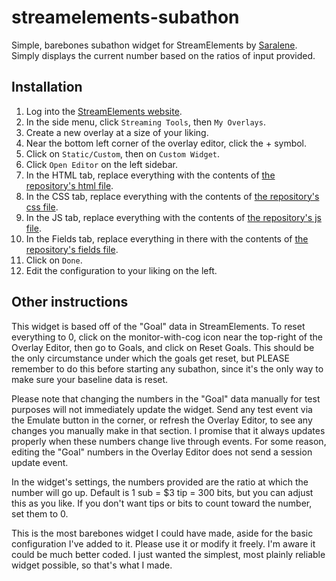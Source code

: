 # streamelements-subathon
Simple, barebones subathon widget for StreamElements by [Saralene](https://saralene.tv). Simply displays the current number based on the ratios of input provided.

## Installation
1. Log into the [StreamElements website](https://streamelements.com/).
1. In the side menu, click `Streaming Tools`, then `My Overlays`.
1. Create a new overlay at a size of your liking.
1. Near the bottom left corner of the overlay editor, click the + symbol.
1. Click on `Static/Custom`, then on `Custom Widget`.
1. Click `Open Editor` on the left sidebar.
1. In the HTML tab, replace everything with the contents of [the repository's html file](https://raw.githubusercontent.com/SaraJLeen/streamelements-subathon/refs/heads/main/subathon.html).
1. In the CSS tab, replace everything with the contents of [the repository's css file](https://raw.githubusercontent.com/SaraJLeen/streamelements-subathon/refs/heads/main/subathon.css).
1. In the JS tab, replace everything with the contents of [the repository's js file](https://raw.githubusercontent.com/SaraJLeen/streamelements-subathon/refs/heads/main/subathon.js).
1. In the Fields tab, replace everything in there with the contents of [the repository's fields file](https://raw.githubusercontent.com/SaraJLeen/streamelements-subathon/refs/heads/main/subathon.json).
1. Click on `Done`.
1. Edit the configuration to your liking on the left.

## Other instructions
This widget is based off of the "Goal" data in StreamElements. To reset everything to 0, click on the monitor-with-cog icon near the top-right of the Overlay Editor, then go to Goals, and click on Reset Goals. This should be the only circumstance under which the goals get reset, but PLEASE remember to do this before starting any subathon, since it's the only way to make sure your baseline data is reset.

Please note that changing the numbers in the "Goal" data manually for test purposes will not immediately update the widget. Send any test event via the Emulate button in the corner, or refresh the Overlay Editor, to see any changes you manually make in that section. I promise that it always updates properly when these numbers change live through events. For some reason, editing the "Goal" numbers in the Overlay Editor does not send a session update event.

In the widget's settings, the numbers provided are the ratio at which the number will go up. Default is 1 sub = $3 tip = 300 bits, but you can adjust this as you like. If you don't want tips or bits to count toward the number, set them to 0.

This is the most barebones widget I could have made, aside for the basic configuration I've added to it. Please use it or modify it freely. I'm aware it could be much better coded. I just wanted the simplest, most plainly reliable widget possible, so that's what I made.